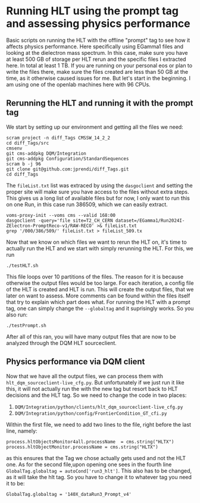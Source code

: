 # Running HLT using the prompt tag and assessing physics performance
Basic scripts on running the HLT with the offline "prompt" tag to see how it affects physics performance. Here specifically using EGamma1 files and looking at the dielectron mass spectrum. In this case, make sure you have at least 500 GB of storage per HLT rerun and the specific files I extracted here. In total at least 1 TB. If you are running on your personal eos or plan to write the files there, make sure the files created are less than 50 GB at the time, as it otherwise caused issues for me. But let's start in the beginning. I am using one of the openlab machines here with 96 CPUs.

## Rerunning the HLT and running it with the prompt tag
We start by setting up our environment and getting all the files we need:
```
scram project -n diff_Tags CMSSW_14_2_2
cd diff_Tags/src
cmsenv
git cms-addpkg DQM/Integration
git cms-addpkg Configuration/StandardSequences
scram b -j 96
git clone git@github.com:jprendi/diff_Tags.git
cd diff_Tags
```
The `fileList.txt` list was extraced by using the `dasgoclient` and setting the proper site will make sure you have access to the files without extra steps. This gives us a long list of available files but for now, I only want to run this on one Run, in this case run 386509, which we can easily extract.
```
voms-proxy-init --voms cms --valid 168:00
dasgoclient -query='file site=T2_CH_CERN dataset=/EGamma1/Run2024I-ZElectron-PromptReco-v1/RAW-RECO' >& fileList.txt 
grep '/000/386/509/' fileList.txt > fileList_509.tx
```
Now that we know on which files we want to rerun the HLT on, it's time to actually run the HLT and we start with simply rerunning the HLT. For this, we run
```
./testHLT.sh
```
This file loops over 10 partitions of the files. The reason for it is because otherwise the output files would be too large. For each iteration, a config file of the HLT is created and HLT is run. This will create the output files, that we later on want to assess. More comments can be found within the files itself that try to explain which part does what. 
For running the HLT with a prompt tag, one can simply change the `--globaltag` and it suprisingly works. So you also run:
```
./testPrompt.sh
```
After all of this ran, you will have many output files that are now to be analyzed through the DQM HLT sourceclient.

## Physics performance via DQM client
Now that we have all the output files, we can process them with `hlt_dqm_sourceclient-live_cfg.py`. But unfortunately if we just run it like this, it will not actually run the with the new tag but resort back to HLT decisions and the HLT tag. So we need to change the code in two places:
1. `DQM/Integration/python/clients/hlt_dqm_sourceclient-live_cfg.py`
2. `DQM/Integration/python/config/FrontierCondition_GT_cfi.py`


Within the first file, we need to add two lines to the file, right before the last line, namely:
```
process.hltObjectsMonitor4all.processName  = cms.string("HLTX")
process.hltObjectMonitor.processName = cms.string("HLTX")
```
as this ensures that the Tag we chose actually gets used and not the HLT one. As for the second file,upon opening one sees in the fourth line `GlobalTag.globaltag = autoCond['run3_hlt']`. This also has to be changed, as it will take the hlt tag. So you have to change it to whatever tag you need it to be:
```
GlobalTag.globaltag = '140X_dataRun3_Prompt_v4'
``` 

 

